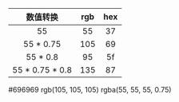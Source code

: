|    数值转换     | rgb | hex |
|:-----------:|:---:|:--:|
|     55      | 55  |  37 |
|  55 * 0.75  | 105 |  69 |
|  55 * 0.8   | 95  |  5f |
|  55 * 0.75 * 0.8   | 135 | 87 |

#696969
rgb(105, 105, 105)
rgba(55, 55, 55, 0.75)
